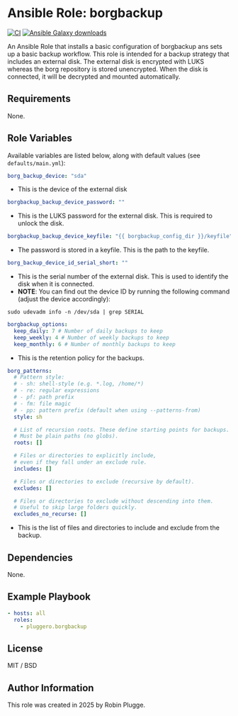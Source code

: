 # Ansible Role: borgbackup

[![CI](https://github.com/pluggero/ansible-role-borgbackup/actions/workflows/ci.yml/badge.svg)](https://github.com/pluggero/ansible-role-borgbackup/actions/workflows/ci.yml) [![Ansible Galaxy downloads](https://img.shields.io/ansible/role/d/pluggero/borgbackup?label=Galaxy%20downloads&logo=ansible&color=%23096598)](https://galaxy.ansible.com/ui/standalone/roles/pluggero/borgbackup)

An Ansible Role that installs a basic configuration of borgbackup ans sets up a basic backup workflow.
This role is intended for a backup strategy that includes an external disk.
The external disk is encrypted with LUKS whereas the borg repository is stored unencrypted.
When the disk is connected, it will be decrypted and mounted automatically.

## Requirements

None.

## Role Variables

Available variables are listed below, along with default values (see `defaults/main.yml`):

```yaml
borg_backup_device: "sda"
```

- This is the device of the external disk

```yaml
borgbackup_backup_device_password: ""
```

- This is the LUKS password for the external disk. This is required to unlock the disk.

```yaml
borgbackup_backup_device_keyfile: "{{ borgbackup_config_dir }}/keyfile"
```

- The password is stored in a keyfile. This is the path to the keyfile.

```yaml
borg_backup_device_id_serial_short: ""
```

- This is the serial number of the external disk. This is used to identify the disk when it is connected.
- **NOTE**: You can find out the device ID by running the following command (adjust the device accordingly):

```
sudo udevadm info -n /dev/sda | grep SERIAL
```

```yaml
borgbackup_options:
  keep_daily: 7 # Number of daily backups to keep
  keep_weekly: 4 # Number of weekly backups to keep
  keep_monthly: 6 # Number of monthly backups to keep
```

- This is the retention policy for the backups.

```yaml
borg_patterns:
  # Pattern style:
  # - sh: shell-style (e.g. *.log, /home/*)
  # - re: regular expressions
  # - pf: path prefix
  # - fm: file magic
  # - pp: pattern prefix (default when using --patterns-from)
  style: sh

  # List of recursion roots. These define starting points for backups.
  # Must be plain paths (no globs).
  roots: []

  # Files or directories to explicitly include,
  # even if they fall under an exclude rule.
  includes: []

  # Files or directories to exclude (recursive by default).
  excludes: []

  # Files or directories to exclude without descending into them.
  # Useful to skip large folders quickly.
  excludes_no_recurse: []
```

- This is the list of files and directories to include and exclude from the backup.

## Dependencies

None.

## Example Playbook

```yaml
- hosts: all
  roles:
    - pluggero.borgbackup
```

## License

MIT / BSD

## Author Information

This role was created in 2025 by Robin Plugge.
